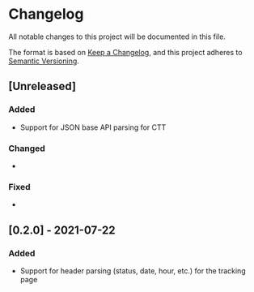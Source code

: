 # Changelog

All notable changes to this project will be documented in this file.

The format is based on [Keep a Changelog](https://keepachangelog.com/en/1.0.0/),
and this project adheres to [Semantic Versioning](https://semver.org/spec/v2.0.0.html).

## [Unreleased]

### Added

* Support for JSON base API parsing for CTT

### Changed

*

### Fixed

*

## [0.2.0] - 2021-07-22

### Added

* Support for header parsing (status, date, hour, etc.) for the tracking page
